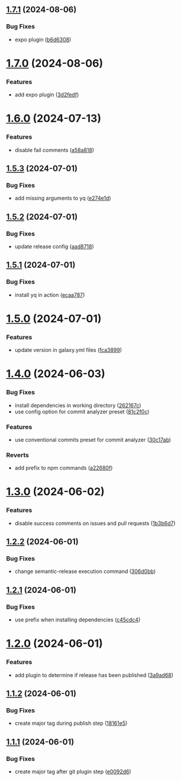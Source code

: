 ## [1.7.1](https://github.com/master-software-gmbh/semantic-release-action/compare/v1.7.0...v1.7.1) (2024-08-06)


### Bug Fixes

* expo plugin ([b6d6308](https://github.com/master-software-gmbh/semantic-release-action/commit/b6d6308721fea4d701cbac1db1a467dec71c1928))

# [1.7.0](https://github.com/master-software-gmbh/semantic-release-action/compare/v1.6.0...v1.7.0) (2024-08-06)


### Features

* add expo plugin ([3d2fedf](https://github.com/master-software-gmbh/semantic-release-action/commit/3d2fedfda34afea722466042f6504b27aa3884de))

# [1.6.0](https://github.com/master-software-gmbh/semantic-release-action/compare/v1.5.3...v1.6.0) (2024-07-13)


### Features

* disable fail comments ([a58a818](https://github.com/master-software-gmbh/semantic-release-action/commit/a58a8185185d669251a40b43262b650e7f2dd660))

## [1.5.3](https://github.com/master-software-gmbh/semantic-release-action/compare/v1.5.2...v1.5.3) (2024-07-01)


### Bug Fixes

* add missing arguments to yq ([e274e1d](https://github.com/master-software-gmbh/semantic-release-action/commit/e274e1de7b293014c98c17a44c26077bf17f2500))

## [1.5.2](https://github.com/master-software-gmbh/semantic-release-action/compare/v1.5.1...v1.5.2) (2024-07-01)


### Bug Fixes

* update release config ([aad8718](https://github.com/master-software-gmbh/semantic-release-action/commit/aad87186b8bd83ada6a6be0df2dd35734dd29b0d))

## [1.5.1](https://github.com/master-software-gmbh/semantic-release-action/compare/v1.5.0...v1.5.1) (2024-07-01)


### Bug Fixes

* install yq in action ([ecaa787](https://github.com/master-software-gmbh/semantic-release-action/commit/ecaa78779a846c8d4aa55faacb1c900e8ad21e7e))

# [1.5.0](https://github.com/master-software-gmbh/semantic-release-action/compare/v1.4.0...v1.5.0) (2024-07-01)


### Features

* update version in galaxy.yml files ([fca3899](https://github.com/master-software-gmbh/semantic-release-action/commit/fca389901131be2e167698c8752f9ad79fc59afc))

# [1.4.0](https://github.com/master-software-gmbh/semantic-release-action/compare/v1.3.0...v1.4.0) (2024-06-03)


### Bug Fixes

* install dependencies in working directory ([262167c](https://github.com/master-software-gmbh/semantic-release-action/commit/262167cce534d4e8b3feed17c8822c7d77cc0d37))
* use config option for commit analyzer preset ([81c2f0c](https://github.com/master-software-gmbh/semantic-release-action/commit/81c2f0cdde152347faf4815230d622ea894a2e35))


### Features

* use conventional commits preset for commit analyzer ([30c17ab](https://github.com/master-software-gmbh/semantic-release-action/commit/30c17ab35a00817a1d8d49cf53948c19f1590eae))


### Reverts

* add prefix to npm commands ([a22680f](https://github.com/master-software-gmbh/semantic-release-action/commit/a22680fccc4ae30f52ec3f8ed38fb2b3099ee58e))

# [1.3.0](https://github.com/master-software-gmbh/semantic-release-action/compare/v1.2.2...v1.3.0) (2024-06-02)


### Features

* disable success comments on issues and pull requests ([1b3b6d7](https://github.com/master-software-gmbh/semantic-release-action/commit/1b3b6d79dd7515a2c11033f4709f05c8d31dac10))

## [1.2.2](https://github.com/master-software-gmbh/semantic-release-action/compare/v1.2.1...v1.2.2) (2024-06-01)


### Bug Fixes

* change semantic-release execution command ([306d0bb](https://github.com/master-software-gmbh/semantic-release-action/commit/306d0bbec5792d7e42657b2b02beb0717d357cee))

## [1.2.1](https://github.com/master-software-gmbh/semantic-release-action/compare/v1.2.0...v1.2.1) (2024-06-01)


### Bug Fixes

* use prefix when installing dependencies ([c45cdc4](https://github.com/master-software-gmbh/semantic-release-action/commit/c45cdc4e993eee7720c8a2ceb4f43a1488df0757))

# [1.2.0](https://github.com/master-software-gmbh/semantic-release-action/compare/v1.1.2...v1.2.0) (2024-06-01)


### Features

* add plugin to determine if release has been published ([3a9ad68](https://github.com/master-software-gmbh/semantic-release-action/commit/3a9ad6843652a6ec36b63a7f5680de8d2b9a09d8))

## [1.1.2](https://github.com/master-software-gmbh/semantic-release-action/compare/v1.1.1...v1.1.2) (2024-06-01)


### Bug Fixes

* create major tag during publish step ([18161e5](https://github.com/master-software-gmbh/semantic-release-action/commit/18161e5731b6a666309bd7e732d36c6a79295c1f))

## [1.1.1](https://github.com/master-software-gmbh/semantic-release-action/compare/v1.1.0...v1.1.1) (2024-06-01)


### Bug Fixes

* create major tag after git plugin step ([e0092d6](https://github.com/master-software-gmbh/semantic-release-action/commit/e0092d63b6432e441ec5568c200df2eff822a5ef))
